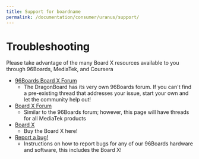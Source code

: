 ```yaml
---
title: Support for boardname
permalink: /documentation/consumer/uranus/support/
---
```


# Troubleshooting

Please take advantage of the many Board X resources available to you through 96Boards, MediaTek, and Coursera

- [96Boards Board X Forum]()
   - The DragonBoard has its very own 96Boards forum. If you can't find a pre-existing thread that addresses your issue, start your own and let the community help out!
- [Board X Forum]()
   - Similar to the 96Boards forum; however, this page will have threads for all MediaTek products
- [Board X]()
   - Buy the Board X here!
- [Report a bug!](../../../Report_a_bug.md)
   - Instructions on how to report bugs for any of our 96Boards hardware and software, this includes the Board X!
